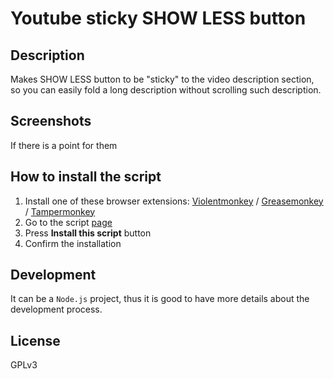 # Youtube sticky SHOW LESS button

## Description

Makes SHOW LESS button to be "sticky" to the video description section, so you can easily fold a long description without scrolling such description.

## Screenshots

If there is a point for them

## How to install the script

1. Install one of these browser extensions: [Violentmonkey](https://violentmonkey.github.io/get-it/) / [Greasemonkey](https://www.greasespot.net/) / [Tampermonkey](https://tampermonkey.net/)
2. Go to the script [page](REPLACE_IT_WITH_THE_LINK_TO_YOUR_SCRIPT_ON_GREASYFORK.ORG)
3. Press **Install this script** button
4. Confirm the installation

## Development

It can be a `Node.js` project, thus it is good to have more details about the development process.

## License

GPLv3